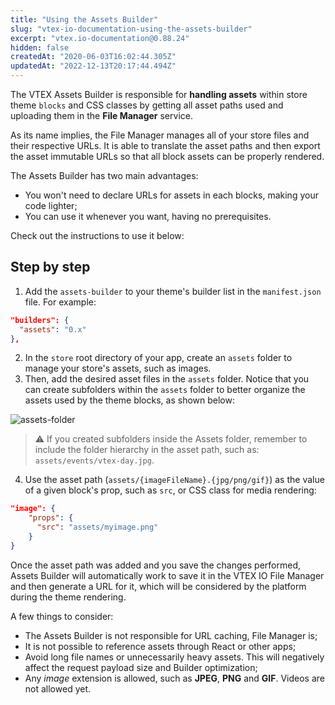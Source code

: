 ```yaml
---
title: "Using the Assets Builder"
slug: "vtex-io-documentation-using-the-assets-builder"
excerpt: "vtex.io-documentation@0.88.24"
hidden: false
createdAt: "2020-06-03T16:02:44.305Z"
updatedAt: "2022-12-13T20:17:44.494Z"
---
```


The VTEX Assets Builder is responsible for  **handling assets**  within store theme  `blocks` and CSS classes by getting all asset paths used and uploading them in the  **File Manager**  service.

As its name implies, the File Manager manages all of your store files and their respective URLs. It is able to translate the asset paths and then export the asset immutable URLs so that all block assets can be properly rendered.

The Assets Builder has two main advantages:

- You won't need to declare URLs for assets in each blocks, making your code lighter;
- You can use it whenever you want, having no prerequisites.

Check out the instructions to use it below:

## Step by step

1. Add the  `assets-builder`  to your theme's builder list in the  `manifest.json`  file. For example:

```JSON
"builders": {
  "assets": "0.x"
},
```

2. In the `store`  root directory of your app, create an  `assets` folder to manage your store's assets, such as images.
3. Then, add the desired asset files in the  `assets` folder. Notice that you can create subfolders within the  `assets`  folder to better organize the assets used by the theme blocks, as shown below:

![assets-folder](https://cdn.jsdelivr.net/gh/vtexdocs/dev-portal-content@readme-docs/docs/vtex-io/Storefront%20Guides/concepts-1/83685560-3e40eb80-a5bf-11ea-9ea1-d443bce21b11_33.png)

> ⚠️ If you created subfolders inside the Assets folder, remember to include the folder hierarchy in the asset path, such as:  `assets/events/vtex-day.jpg`.

4. Use the asset path (`assets/{imageFileName}.{jpg/png/gif}`) as the value of a given block's prop, such as `src`, or CSS class for media rendering:

```JSON
"image": {  
    "props": {  
      "src": "assets/myimage.png"  
    }  
}
```

Once the asset path was added and you save the changes performed, Assets Builder will automatically work to save it in the VTEX IO File Manager and then generate a URL for it, which will be considered by the platform during the theme rendering.

A few things to consider:

- The Assets Builder is not responsible for URL caching, File Manager is;
- It is not possible to reference assets through React or other apps;
- Avoid long file names or unnecessarily heavy assets. This will negatively affect the request payload size and Builder optimization;
- Any *image* extension is allowed, such as **JPEG**, **PNG** and **GIF**. Videos are not allowed yet.

